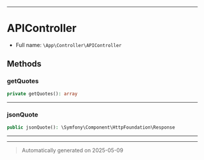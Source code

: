***

# APIController





* Full name: `\App\Controller\APIController` 




## Methods


### getQuotes



```php
private getQuotes(): array
```












***

### jsonQuote



```php
public jsonQuote(): \Symfony\Component\HttpFoundation\Response
```












***


***
> Automatically generated on 2025-05-09
